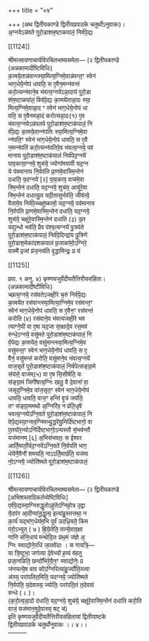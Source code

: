 +++
title = "०४"

+++
(अथ द्वितीयकाण्डे द्वितीयप्रपाठके चतुर्थोऽनुवाकः)।  
अ॒ग्नयेऽन्न॑वते पुरो॒डाशम॒ष्टाकपालं॒ निर्व॑पे॒द्यः

[[1124]]

श्रीमत्सायणाचार्यविरचितभाष्यसमेता— (२ द्वितीयकाण्डे  
(अन्नकामादीष्टिविधिः)  
का॒मये॒तान्न॑वान्त्स्या॒मित्य॒ग्निमे॒वान्न॑वन्त॒ꣳ स्वेन॑  
भाग॒धेये॒नोप॑ धावति॒ स ए॒वैन॒मन्‍न॑वन्तं  
करो॒त्यन्‍न॑वाने॒व भ॑वत्य॒ग्नये॑ऽन्ना॒दाय॑ पुरो॒डा  
श॑म॒ष्टाकपा॑लं॒ विव॑पे॒द्यः का॒मये॑तान्ना॒दः स्या॒  
मित्य॒ग्निमे॒वान्ना॒द ꣳ स्वेन॑ भाग॒धेये॒नोप॑ धा  
वति॒ स ए॒वैनमन्ना॒दं करोत्यन्ना॒दः(१) ए॒व  
भ॑वत्य॒ग्नयेऽन्न॑पतये पुरो॒डाश॑म॒ष्टाक॑पालं॒ नि  
र्व॑पे॒द्यः का॒मये॒तान्‍न॑पतिः स्या॒मित्य॒ग्निमे॒वा  
न्‍न॑पति॒ꣳ स्वेन॑ भाग॒धेये॒नोप॑ धावति॒ स ए॒वै  
न॒मन्‍न॑पतिं करो॒त्यन्‍न॑पतिरे॒व भ॑वत्य॒ग्‍नये॒ पव॑  
मानाय पुरो॒डाश॑म॒ष्टाक॑पालं निर्व॑पेद॒ग्नये॑  
पाव॒काया॒ग्नये॒ शुच॑ये॒ ज्योगा॑मयावी यद॒ग्न  
ये प॑वमानाय नि॒र्वप॑ति प्रा॒णमे॒वास्मि॒न्तेन॑  
दधाति॒ य॒दग्नये॑ [२] पा॒व॒काय॒ वाच॑मे॒वा  
स्मि॒न्तेन॑ दधाति॒ यद॒ग्नये॒ शुच॑य॒ आयु॑रे॒वा  
स्मि॒न्तेन॑ दधात्यु॒त यदी॒तासुर्भव॑ति॒ जीव॑त्ये॒  
वैतामे॒व निर्व॑पे॒च्‍चक्षु॑ष्कामो॒ यद॒ग्नये॒ पव॑मानाय  
नि॒र्वप॑ति प्रा॒णमे॒वास्मि॒न्तेन॑ दधाति॒ यद॒ग्नये॒  
शुच॑ये॒ चक्षु॑रे॒वास्मि॒न्तेन॑ दधाति (३) उ॒त  
यद्य॒न्धो भव॑ति॒ प्रैव प॑श्य॒त्यग्नये॑ पु॒त्रव॑ते  
पुरो॒डाश॑म॒ष्टाक॑पालं॒ निर्व॑पे॒दिन्द्रा॑य पु॒त्रिणे॑  
पुरो॒डाश॒मेका॑दशकपालं प्र॒जाका॑मो॒ऽग्निरे॒  
वास्मै॑ प्र॒जां प्र॑ज॒नय॑ति वृ॒द्धामिन्द्रः॒ प्र य॑

[[1125]]

प्रपा. १ अनु. ४) कृष्णयजुर्वेदीयतैत्तिरीयसंहिता।  
(अन्नकामादीष्टीविधिः)  
च्छत्य॒ग्नये॒ रस॑वतेऽजक्षी॒रे च॒रुं निर्व॑पे॒द्यः  
का॒मये॑त रस॑वान्त्स्या॒मित्या॒ग्निमे॒व रस॑वन्त॒ꣳ  
स्वेन॑ भाग॒धेये॒नोप॑ धावति॒ स ए॒वैन॒ꣳ रस॑वन्तं  
करोति (४) रस॑वाने॒व भ॑वत्यजक्षी॒रे भव  
त्याग्ने॒यी वा ए॒षा यद॒जा सा॒क्षादे॒व रस॒मव॑  
रुन्धे॒ऽग्नये॒ वसु॑मते पुरो॒डाश॑म॒ष्टाक॑पालं॒ नि  
र्व॒पेद्यः का॒मयेत॒ वसु॑मान्त्स्या॒मित्य॒ग्निमे॒व  
वसु॑मन्त॒ꣳ स्वेन॑ भाग॒धेये॒नोप॑ धावति॒ स ए॒  
वैनं॒ वसु॑मन्तं करोति॒ वसु॑माने॒व भ॑वत्य॒ग्नये॑  
वाज॒सृते॑ पुरो॒डाश॑म॒ष्टाक॑पालं॒ निर्व॑पेत्सङ्ग्रा॒मे  
संय॑त्ते॒ वाज॑म्(५) वा ए॒ष सि॒सीर्षति॒ यः  
स॑ङ्ग्रा॒मं जिगी॑षत्य॒ग्निः खलु॒ वै दे॒वानां॑ वा॒  
जसृद॒ग्निमे॒व वा॑ज॒सृत॒ꣳ स्वेन॑ भाग॒धेये॒नोप॑  
धावति॒ धावति॒ वाज॒ꣳ हन्ति॑ वृ॒त्रं जय॑ति॒  
तꣳ स॑ङ्ग्रा॒ममथो अ॒ग्निरि॑व॒ न प्र॑ति॒धृषे॑  
भवत्य॒ग्नये॑ऽग्नि॒वते॑ पुरो॒डाश॑म॒ष्टाक॑पालं॒ नि  
वेर्प॒द्यस्या॒ग्नाव॒ग्निमभ्यु॒द्धरे॑यु॒निर्दि॑ष्टभागो॒ वा  
ए॒तयो॑र॒न्योऽनि॑र्दिष्टभागो॒ऽन्यस्तौ सं॒भव॑न्तौ  
यज॑मानम् [६] अ॒भिसंभवतः॒ स ईश्वर  
आर्ति॒मार्तो॒र्यद॒ग्नये॑ऽग्नि॒वते॑ नि॒र्वपति॑ भाग॒  
धेये॑नै॒वैनौ॑ शमयति॒ नाऽऽर्ति॒मार्छ॑ति॒ यज॑मा  
नो॒ऽग्नये॒ ज्योति॑ष्मते पुरो॒डाश॑म॒ष्टाक॑पालं॒

[[1126]]

श्रीमत्सायणाचार्यविरचितभाष्यसमेता— (२ द्वितीयकाण्डे  
[अभिशस्तादिकर्तव्येष्टिविधिः]  
एर्व॑पे॒द्यस्या॒ग्निरुद्धृ॒तोऽहु॑तेऽग्निहो॒त्र उ॒द्वा  
ये॒दप॑र आ॒दीप्या॑नू॒द्धृत्य॒ इत्या॑हु॒स्तत्तथा॒ न  
का॒र्य॑ यद्भा॑ग॒धेय॑म॒भि पूर्व॑ उदध्रि॒यते॒ किम  
प॑रो॒ऽभ्युत् ( ७ ) ह्रि॒ये॒तेति॒ तान्ये॒वाव॒क्षा  
णा॑नि संनि॒धाय॑ मन्थेदि॒तः प्र॑थ॒मं ज॑ज्ञे अ॒  
ग्निः स्वाद्योने॒रधि॑ जा॒तवे॑दाः । स गायत्रि॒—  
या त्रि॒ष्टुभा॒ जग॑त्या दे॒वेभ्यो॑ ह॒व्यं व॑हतु  
प्रजा॒नन्निति॒ छन्दो॑भिरे॒वै॒न॒ꣳ स्वाद्योनेः॒ प्र  
ज॑नयत्ये॒ष वाव सो॑ऽग्निरित्या॑हु॒र्ज्योति॒स्त्वा  
अ॑स्य॒ परा॑पतित॒मिति॒ यदग्नये॒ ज्योति॑ष्मते  
नि॒र्वप॑ति॒ य॒देवास्य॒ ज्योतिः॒ परा॑पति॒तं त॒देवाव॑  
रुन्धे ( ८ )।  
(क॒रो॒त्य॒न्ना॒दो द॑धाति॒ यद॒ग्नये॒ शुच॑ये॒ चक्षु॑रे॒वास्मि॒न्तेन॑ दधाति करो॒ति  
वाजं॒ यज॑मान॒मुदे॒वास्य॒ षट् च॑)  
इति कृष्णयजुर्वेदीयतैत्तिरीयसंहितायां द्वितीयाष्टके  
द्वितीयप्रपाठके चतुर्थोनुवाकः ।। ४।।  
———  

